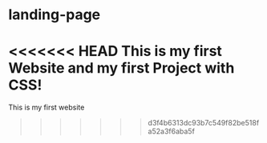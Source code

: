 # landing-page

<<<<<<< HEAD
This is my first Website and my first Project with CSS!
=======
This is my first website
>>>>>>> d3f4b6313dc93b7c549f82be518fa52a3f6aba5f
